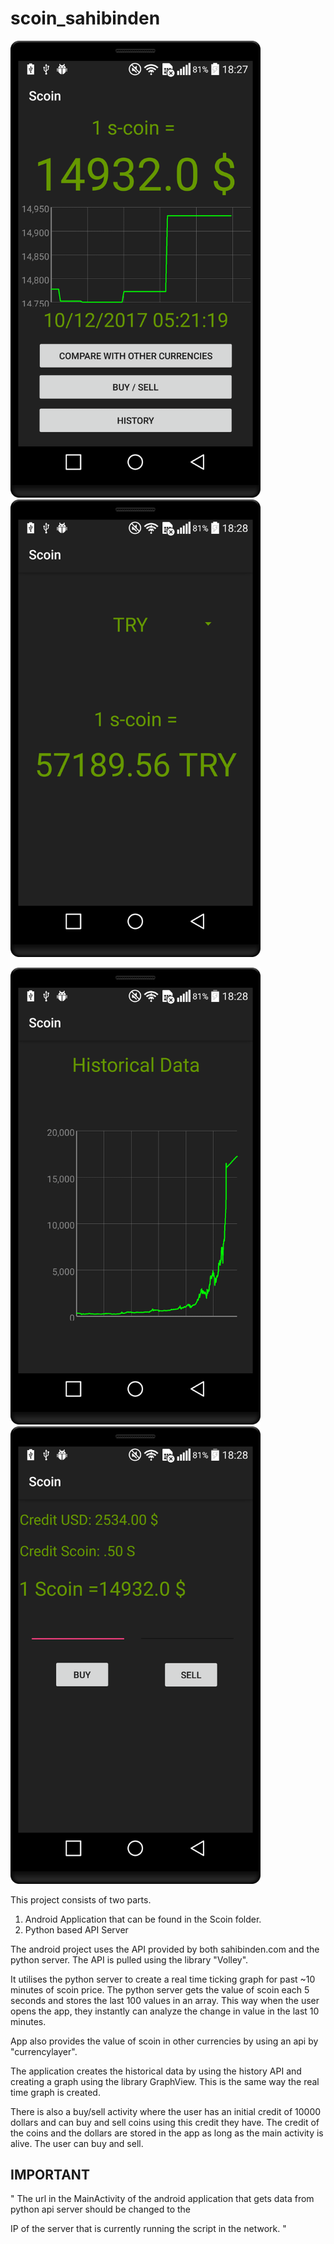 # scoin_sahibinden

<img src="https://github.com/berkeatac/scoin_sahibinden/blob/master/device_screenshots/device-2017-12-10-162204.png" width="400">   <img src="https://github.com/berkeatac/scoin_sahibinden/blob/master/device_screenshots/device-2017-12-10-162231.png" width="400">

<img src="https://github.com/berkeatac/scoin_sahibinden/blob/master/device_screenshots/device-2017-12-10-162247.png" width="400">   <img src="https://github.com/berkeatac/scoin_sahibinden/blob/master/device_screenshots/device-2017-12-10-162306.png" width="400">

This project consists of two parts.

  1) Android Application that can be found in the Scoin folder.
  2) Python based API Server
  
The android project uses the API provided by both sahibinden.com and the python server. The API is pulled using the library "Volley".

It utilises the python server to create a real time ticking graph for past ~10 minutes of scoin price. The python server gets the value of scoin each 5 seconds and stores the last 100 values in an array. This way when the user opens the app, they instantly can analyze the change in value in the last 10 minutes.

App also provides the value of scoin in other currencies by using an api by "currencylayer".

The application creates the historical data by using the history API and creating a graph using the library GraphView. This is the same way the real time graph is created.

There is also a buy/sell activity where the user has an initial credit of 10000 dollars and can buy and sell coins using this credit they have. The credit of the coins and the dollars are stored in the app as long as the main activity is alive. The user can buy and sell.










## IMPORTANT

" The url in the MainActivity of the android application that gets data from python api server should be changed to the

IP of the server that is currently running the script in the network. "
